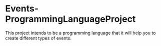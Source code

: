 # Events-ProgrammingLanguageProject
This project intends to be a programming language that it will help you to create different types of events.

